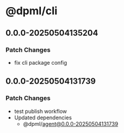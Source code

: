 # @dpml/cli

## 0.0.0-20250504135204

### Patch Changes

- fix cli package config

## 0.0.0-20250504131739

### Patch Changes

- test publish workflow
- Updated dependencies
  - @dpml/agent@0.0.0-20250504131739
